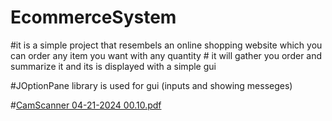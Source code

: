 # EcommerceSystem
#it is a simple project that resembels an online shopping website which you can order any item you want with any quantity       # it will gather you order and summarize it and its is displayed with a simple gui

#JOptionPane library is used for gui (inputs and showing messeges)

#[CamScanner 04-21-2024 00.10.pdf](https://github.com/malakelsayed2/EcommerceSystem/files/15049949/CamScanner.04-21-2024.00.10.pdf)
